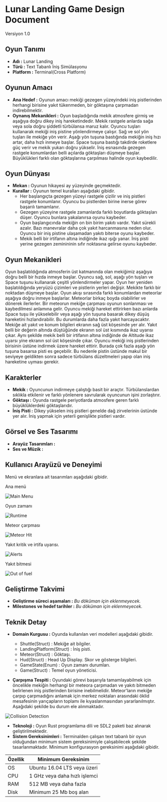# Lunar Landing Game Design Document

Versiyon 1.0

## Oyun Tanımı

- **Adı  :** Lunar Landing
- **Türü :** Text Tabanlı İniş Simülasyonu
- **Platform :** Terminal(Cross Platform)

## Oyunun Amacı

- **Ana Hedef :** Oyunun amacı mekiği gezegen yüzeyindeki iniş pistlerinden herhangi birisine yakıt tükenmeden, bir göktaşına çarpmadan indirebilmektir.
- **Oynanış Mekanikleri :** Oyun başladığında mekik atmosfere girmiş ve aşağıya doğru dikey iniş hareketindedir. Mekik rastgele anlarda sağa veya sola doğru şiddetli türbülansa maruz kalır. Oyuncu tuşları kullanarak mekiği iniş pistine yönlendirmeye çalışır. Sağ ve sol yön tuşları ile mekiğe yön verir. Aşağı yön tuşuna bastığında mekiğin iniş hızı artar, daha hızlı inmeye başlar. Space tuşuna bastığı takdirde roketlere güç verir ve mekik yukarı doğru yükselir. İniş esnasında gezegen rastgele konumlardan belli açılarda göktaşları düşmeye başlar. Büyüklükleri farklı olan göktaşlarına çarpılması halinde oyun kaybedilir.

## Oyun Dünyası

- **Mekan :** Oyunun hikayesi ay yüzeyinde geçmektedir.
- **Kurallar :** Oyunun temel kuralları aşağıdaki gibidir.
  - Her başlangıçta gezegen yüzeyi rastgele çizilir ve iniş pistleri rastgele konumlanır. Oyuncu bu pistlerden birine inerse görev başarılı tamamlanır.
  - Gezegen yüzeyine rastgele zamanlarda farklı boyutlarda göktaşları düşer. Oyuncu bunlara yakalanırsa oyunu kaybeder.
  - Oyun başlangıcında mekiğin on bin birim yakıtı vardır. Yakıt sürekli azalır. Bazı manevralar daha çok yakıt harcanmasına neden olur. Oyuncu bir iniş pistine ulaşamadan yakıtı biterse oyunu kaybeder.
  - Mekik belli bir irtifanın altına indiğinde ikaz ışığı yanar. İniş pisti yerine gezegen zeminininin sıfır noktasına gelirse oyunu kaybeder.

## Oyun Mekanikleri

Oyun başlatıldığında atmosferin üst katmanında olan mekiğimiz aşağıya doğru belli bir hızda inmeye başlar. Oyuncu sağ, sol, aşağı yön tuşları ve Space tuşunu kullanarak çeşitli yönlendirmeler yapar. Oyun her yeniden başlatıldığında yeryüzü çizimleri ve pistlerin yerleri değişir. Mekikte farklı bir noktadan düşmeye başlar. Oyun akışı sırasında farklı konumlardan meteorlar aşağıya doğru inmeye başlarlar. Meteorlar birkaç boyda olabilirler ve dönerek ilerlerler. Bir meteorun mekiğe çarpması oyunun sonlanması ve kaybedilmesi anlamına gelir. Oyuncu mekiği hareket ettirirken bazı anlarda Space tuşu ile yükselebilir veya aşağı yön tuşuna basarak dikey düşüş hareketini hızlandırabilir. Bu durumlarda daha fazla yakıt harcayacaktır. Mekiğe ait yakıt ve konum bilgileri ekranın sağ üst köşesinde yer alır. Yakıt belli bir değerin altında düştüğünde ekranın sol üst kısmında ikaz uyarısı çıkar. Aynı şekilde mekik belli bir irtifanın altına indiğinde de Altitude ikaz uyarsı yine ekranın sol üst köşesinde çıkar. Oyuncu mekiği iniş pistlerinden birisinin üstüne indirmek üzere hareket ettirir. Burada çok fazla aşağı yön tuşuna basarsa pisti es geçebilir. Bu nedenle pistin üstünde makul bir seviyeye geldikten sonra sadece türbülans düzeltmeleri yapıp olan iniş hareketine uyması gerekir.

## Karakterler

- **Mekik :** Oyuncunun indirmeye çalıştığı basit bir araçtır. Türbülanslardan sıklıkla etkilenir ve farklı yönlenere savrularak oyuncunun işini zorlaştırır.
- **Göktaşı :** Oyunda rastgele periyotlarda atmosfere geren farklı büyüklüklerdeki göktaşlarıdır.
- **İniş Pisti :** Dikey yükselen iniş pistleri genelde dağ zirvelerinin üstünde yer alır. İniş yapmak için yeterli genişlikte pistleri vardır.

## Görsel ve Ses Tasarımı

- **Arayüz Tasarımları :** 
- **Ses ve Müzik :** 

## Kullanıcı Arayüzü ve Deneyimi

Menü ve ekranlara ait tasarımları aşağıdaki gibidir.

Ana menü

![Main Menu](main_menu.png)

Oyun zamanı

![Runtime](runtime_01.png)

Meteor çarpması 

![Meteor Hit](meteor_hit.png)

Yakıt kritik ve irtifa uyarısı.

![Alerts](alerts.png)

Yakıt bitmesi

![Out of fuel](out_of_fuel.png)

## Geliştirme Takvimi

- **Geliştirme süreci aşamaları :** _Bu döküman için eklenmeyecek._
- **Milestones ve hedef tarihler :** _Bu döküman için eklenmeyecek._

## Teknik Detay

- **Domain Kurgusu :** Oyunda kullanılan veri modelleri aşağıdaki gibidir.
  - Shuttle(Struct) : Mekiğe ait bilgiler.
  - LandingPlatform(Struct) : İniş pisti.
  - Meteor(Struct) : Göktaşı.
  - Hud(Struct) : Head Up Display. Skor ve gösterge bilgileri.
  - GameState(Enum) : Oyun zamanı durumları.
  - Game(Struct) : Temel oyun yöneticisi.

- **Çarpışma Tespiti :** Oyundaki görevi başarıyla tamamlayabilmek için öncelikle mekiğin herhangi bir meteora çarpmadan ve yakıtı bitmeden belirlenen iniş pistlerinden birisine inebilmelidir. Meteor'ların mekiğe çarpıp çarpmadığını anlamak için merkez noktaları arasındaki öklid mesafesinin yarıçapların toplamı ile kıyaslanmasından yararlanılmıştır. Aşağıdaki şekilde bu durum ele alınmaktadır.

![Collision Detection](collision_detection.png)

- **Teknoloji :** Oyun Rust programlama dili ve SDL2 paketi baz alınarak geliştirilmektedir.
- **Sistem Gereksinimleri :** Terminalden çalışan text tabanlı bir oyun olduğundan minimum sistem gereksinimiyle çalışabilecek şekilde tasarlanmaktadır. Minimum konfigurasyon gereksinimi aşağıdaki gibidir.

| Özellik | Minimum Gereksinim            |
|---------|-------------------------------|
| OS      | Ubuntu 16.04 LTS veya üzeri   |
| CPU     | 1 GHz veya daha hızlı işlemci |
| RAM     | 512 MB veya daha fazla        |
| Disk    | Minimum 25 Mb boş alan        |
